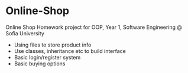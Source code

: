 # Online-Shop
Online Shop Homework project for OOP, Year 1, Software Engineering @ Sofia University

- Using files to store product info
- Use classes, inheritance etc to build interface
- Basic login/register system
- Basic buying options
